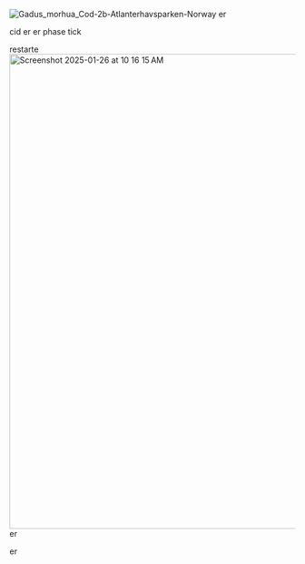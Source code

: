 ![Gadus_morhua_Cod-2b-Atlanterhavsparken-Norway](https://github.com/user-attachments/assets/bb363361-08c3-4519-85d3-d17bcc5d7e20) er 

cid er er phase tick

restarte  <img width="835" alt="Screenshot 2025-01-26 at 10 16 15 AM" src="https://github.com/user-attachments/assets/dfd298ea-4acb-4651-b5b6-23d7a94149bc" /> er 

er 
